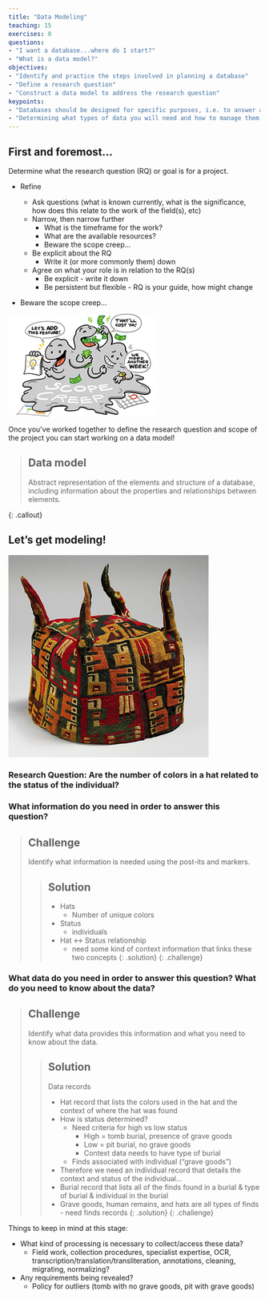 ```yaml
---
title: "Data Modeling"
teaching: 15
exercises: 0
questions:
- "I want a database...where do I start?"
- "What is a data model?"
objectives:
- "Identify and practice the steps involved in planning a database"
- "Define a research question"
- "Construct a data model to address the research question"
keypoints:
- "Databases should be designed for specific purposes, i.e. to answer a research question."
- "Determining what types of data you will need and how to manage them before building your database will save time later."
---
```



## First and foremost...

Determine what the research question (RQ) or goal is for a project. 


* Refine
    * Ask questions (what is known currently, what is the significance, how does this relate to the work of the field(s), etc)
    * Narrow, then narrow further 
        * What is the timeframe for the work?
        * What are the available resources?
        * Beware the scope creep...
    * Be explicit about the RQ
        * Write it (or more commonly them) down
    * Agree on what your role is in relation to the RQ(s)
        * Be explicit - write it down
        * Be persistent but flexible - RQ is your guide, how might change

* Beware the scope creep...

![Scope creep](../fig/scope.jpg)

Once you've worked together to define the research question and scope of the project you can start working on a data model!

> ## Data model
>
>Abstract representation of the elements and structure of a database, including information about the properties and relationships between elements. 
>
{: .callout}

## Let’s get modeling!

![Hat](../fig/hat.png)

### Research Question: Are the number of colors in a hat related to the status of the individual?


### What information do you need in order to answer this question?

> ## Challenge
> Identify what information is needed using the post-its and markers.
>
> > ## Solution
> > * Hats
> >    * Number of unique colors
> >* Status
> >    * individuals
> >* Hat <-> Status relationship 
> >    * need some kind of context information that links these two concepts
> {: .solution}
{: .challenge}



### What data do you need in order to answer this question? What do you need to know about the data?

> ## Challenge
> Identify what data provides this information and what you need to know about the data.
>
> > ## Solution
> > Data records
> > * Hat record that lists the colors used in the hat and the context of where the hat was found
> > * How is status determined?
> >     * Need criteria for high vs low status 
> >         * High = tomb burial, presence of grave goods
> >         * Low = pit burial, no grave goods
> >         * Context data needs to have type of burial
> >     * Finds associated with individual (“grave goods”)
> > * Therefore we need an individual record that details the context and status of the individual...
> > * Burial record that lists all of the finds found in a burial & type of burial & individual in the burial
> > * Grave goods, human remains, and hats are all types of finds - need finds records
> {: .solution}
{: .challenge}


Things to keep in mind at this stage:
* What kind of processing is necessary to collect/access these data?
    * Field work, collection procedures, specialist expertise, OCR, transcription/translation/transliteration, annotations, cleaning, migrating, normalizing?
* Any requirements being revealed?
    * Policy for outliers (tomb with no grave goods, pit with grave goods)
